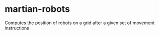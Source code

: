 # martian-robots
Computes the position of robots on a grid after a given set of movement instructions
